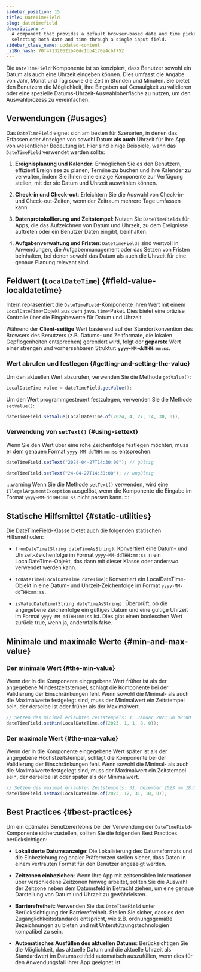 ```yaml
---
sidebar_position: 15
title: DateTimeField
slug: datetimefield
description: >-
  A component that provides a default browser-based date and time picker for
  selecting both date and time through a single input field.
sidebar_class_name: updated-content
_i18n_hash: 70f471320621b40dc1bb4170e4cbf752
---
```

<DocChip chip='shadow' />
<DocChip chip='name' label="dwc-field" />
<DocChip chip='since' label='23.02' />
<JavadocLink type="foundation" location="com/webforj/component/field/DateTimeField" top='true'/>

<ParentLink parent="Field" />

Die `DateTimeField`-Komponente ist so konzipiert, dass Benutzer sowohl ein Datum als auch eine Uhrzeit eingeben können. Dies umfasst die Angabe von Jahr, Monat und Tag sowie die Zeit in Stunden und Minuten. Sie bietet den Benutzern die Möglichkeit, ihre Eingaben auf Genauigkeit zu validieren oder eine spezielle Datums-Uhrzeit-Auswahloberfläche zu nutzen, um den Auswahlprozess zu vereinfachen.

<ComponentDemo 
path='/webforj/datetimefield?' 
javaE='https://raw.githubusercontent.com/webforj/webforj-documentation/refs/heads/main/src/main/java/com/webforj/samples/views/fields/datetimefield/DateTimeFieldView.java'
/>

## Verwendungen {#usages}

Das `DateTimeField` eignet sich am besten für Szenarien, in denen das Erfassen oder Anzeigen von sowohl Datum **als auch** Uhrzeit für Ihre App von wesentlicher Bedeutung ist. Hier sind einige Beispiele, wann das `DateTimeField` verwendet werden sollte:

1. **Ereignisplanung und Kalender**: Ermöglichen Sie es den Benutzern, effizient Ereignisse zu planen, Termine zu buchen und ihre Kalender zu verwalten, indem Sie ihnen eine einzige Komponente zur Verfügung stellen, mit der sie Datum und Uhrzeit auswählen können.
<!-- vale off -->
2. **Check-in und Check-out**: Erleichtern Sie die Auswahl von Check-in- und Check-out-Zeiten, wenn der Zeitraum mehrere Tage umfassen kann.
<!-- vale on -->
3. **Datenprotokollierung und Zeitstempel**: Nutzen Sie `DateTimeFields` für Apps, die das Aufzeichnen von Datum und Uhrzeit, zu dem Ereignisse auftreten oder ein Benutzer Daten eingibt, beinhalten.

4. **Aufgabenverwaltung und Fristen**: `DateTimeFields` sind wertvoll in Anwendungen, die Aufgabenmanagement oder das Setzen von Fristen beinhalten, bei denen sowohl das Datum als auch die Uhrzeit für eine genaue Planung relevant sind.

## Feldwert (`LocalDateTime`) {#field-value-localdatetime}

Intern repräsentiert die `DateTimeField`-Komponente ihren Wert mit einem `LocalDateTime`-Objekt aus dem `java.time`-Paket. Dies bietet eine präzise Kontrolle über die Eingabewerte für Datum und Uhrzeit.

Während der **Client-seitige** Wert basierend auf der Standortkonvention des Browsers des Benutzers (z.B. Datums- und Zeitformate, die lokalen Gepflogenheiten entsprechen) gerendert wird, folgt der **geparste** Wert einer strengen und vorhersehbaren Struktur: **`yyyy-MM-ddTHH:mm:ss`**.

### Wert abrufen und festlegen {#getting-and-setting-the-value}

Um den aktuellen Wert abzurufen, verwenden Sie die Methode `getValue()`:

```java
LocalDateTime value = dateTimeField.getValue();
```

Um den Wert programmgesteuert festzulegen, verwenden Sie die Methode `setValue()`:

```java
dateTimeField.setValue(LocalDateTime.of(2024, 4, 27, 14, 30, 0));
```

### Verwendung von `setText()` {#using-settext}

Wenn Sie den Wert über eine rohe Zeichenfolge festlegen möchten, muss er dem genauen Format `yyyy-MM-ddTHH:mm:ss` entsprechen.

```java
dateTimeField.setText("2024-04-27T14:30:00"); // gültig

dateTimeField.setText("24-04-27T14:30:00"); // ungültig
```

:::warning
Wenn Sie die Methode `setText()` verwenden, wird eine `IllegalArgumentException` ausgelöst, wenn die Komponente die Eingabe im Format `yyyy-MM-ddTHH:mm:ss` nicht parsen kann.
:::

## Statische Hilfsmittel {#static-utilities}

Die DateTimeField-Klasse bietet auch die folgenden statischen Hilfsmethoden:

- `fromDateTime(String dateTimeAsString)`: Konvertiert eine Datum- und Uhrzeit-Zeichenfolge im Format `yyyy-MM-ddTHH:mm:ss` in ein LocalDateTime-Objekt, das dann mit dieser Klasse oder anderswo verwendet werden kann.

- `toDateTime(LocalDateTime dateTime)`: Konvertiert ein LocalDateTime-Objekt in eine Datum- und Uhrzeit-Zeichenfolge im Format `yyyy-MM-ddTHH:mm:ss`.

- `isValidDateTime(String dateTimeAsString)`: Überprüft, ob die angegebene Zeichenfolge ein gültiges Datum und eine gültige Uhrzeit im Format `yyyy-MM-ddTHH:mm:ss` ist. Dies gibt einen booleschen Wert zurück: true, wenn ja, andernfalls false.

## Minimale und maximale Werte {#min-and-max-value}

### Der minimale Wert {#the-min-value}

Wenn der in die Komponente eingegebene Wert früher ist als der angegebene Mindestzeitstempel, schlägt die Komponente bei der Validierung der Einschränkungen fehl. Wenn sowohl die Minimal- als auch die Maximalwerte festgelegt sind, muss der Minimalwert ein Zeitstempel sein, der derselbe ist oder früher als der Maximalwert.

```java
// Setzen des minimal erlaubten Zeitstempels: 1. Januar 2023 um 08:00
dateTimeField.setMin(LocalDateTime.of(2023, 1, 1, 8, 0));
```

### Der maximale Wert {#the-max-value}

Wenn der in die Komponente eingegebene Wert später ist als der angegebene Höchstzeitstempel, schlägt die Komponente bei der Validierung der Einschränkungen fehl. Wenn sowohl die Minimal- als auch die Maximalwerte festgelegt sind, muss der Maximalwert ein Zeitstempel sein, der derselbe ist oder später als der Minimalwert.

```java
// Setzen des maximal erlaubten Zeitstempels: 31. Dezember 2023 um 18:00
dateTimeField.setMax(LocalDateTime.of(2023, 12, 31, 18, 0));
```

## Best Practices {#best-practices}

Um ein optimales Benutzererlebnis bei der Verwendung der `DateTimeField`-Komponente sicherzustellen, sollten Sie die folgenden Best Practices berücksichtigen:

- **Lokalisierte Datumsanzeige**: Die Lokalisierung des Datumsformats und die Einbeziehung regionaler Präferenzen stellen sicher, dass Daten in einem vertrauten Format für den Benutzer angezeigt werden.

- **Zeitzonen einbeziehen**: Wenn Ihre App mit zeitsensiblen Informationen über verschiedene Zeitzonen hinweg arbeitet, sollten Sie die Auswahl der Zeitzone neben dem Datumsfeld in Betracht ziehen, um eine genaue Darstellung von Datum und Uhrzeit zu gewährleisten.

- **Barrierefreiheit**: Verwenden Sie das `DateTimeField` unter Berücksichtigung der Barrierefreiheit. Stellen Sie sicher, dass es den Zugänglichkeitsstandards entspricht, wie z.B. ordnungsgemäße Bezeichnungen zu bieten und mit Unterstützungstechnologien kompatibel zu sein.

- **Automatisches Ausfüllen des aktuellen Datums**: Berücksichtigen Sie die Möglichkeit, das aktuelle Datum und die aktuelle Uhrzeit als Standardwert im Datumszeitfeld automatisch auszufüllen, wenn dies für den Anwendungsfall Ihrer App geeignet ist.
